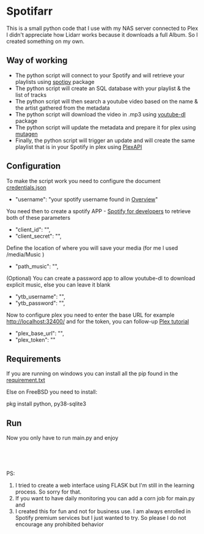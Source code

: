# Spotifarr

<p>This is a small python code that I use with my NAS server connected to Plex<br />I didn't appreciate how Lidarr works because it downloads a full Album. So I created something on my own.</p>
<h2>Way of working</h2>
<ul>
<li>The python script will connect to your Spotify and will retrieve your playlists using <a href="https://github.com/plamere/spotipy">spotipy</a>&nbsp;package</li>
<li>The python script will create an SQL database with your playlist &amp; the list of tracks</li>
<li>The python script will then search a youtube video based on the name &amp; the artist gathered from the metadata</li>
<li>The python script will download the video in .mp3 using <a href="https://github.com/ytdl-org/youtube-dl">youtube-dl</a> package</li>
<li>The python script will update the metadata and prepare it for plex using <a href="https://github.com/quodlibet/mutagen">mutagen</a></li>
<li>Finally, the python script will trigger an update and will create the same playlist that is in your Spotify in plex using <a href="https://github.com/pkkid/python-plexapi">PlexAPI</a></li>
</ul>
<h2>Configuration</h2>
<p>To make the script work you need to configure the document <a class="js-navigation-open Link--primary" title="credentials.json" href="https://github.com/Khormologia/Spotifarrr/blob/main/config/credentials.json" data-pjax="#repo-content-pjax-container">credentials.json</a></p>
<ul>
<li>"username": "your spotify username found in <a href="https://www.spotify.com/us/account/overview/">Overview</a>"</li>
</ul>
<p>You need then to create a spotify APP - <a href="https://developer.spotify.com/dashboard/">Spotify for developers</a> to retrieve both of these parameters&nbsp;</p>
<ul>
<li>"client_id": "",</li>
<li>"client_secret": "",</li>
</ul>
<p>Define the location of where you will save your media (for me I used /media/Music )</p>
<ul>
<li>"path_music": "",</li>
</ul>
<p>(Optional) You can create a password app to allow youtube-dl to download explicit music, else you can leave it blank</p>
<ul>
<li>"ytb_username": "",</li>
<li>"ytb_password": "",</li>
</ul>
<p>Now to configure plex you need to enter the base URL for example <a href="http://localhost:32400/">http://localhost:32400/</a> and for the token, you can follow-up <a href="https://support.plex.tv/articles/204059436-finding-an-authentication-token-x-plex-token/">Plex tutorial</a>&nbsp;</p>
<ul>
<li>"plex_base_url": "",</li>
<li>"plex_token": ""</li>
</ul>
<h2>Requirements</h2>
<p>If you are running on windows you can install all the pip found in the <a href="https://github.com/Khormologia/Spotifarrr/blob/main/setup/requirements.txt">requirement.txt</a></p>
<p>Else on FreeBSD you need to install:</p>
<p>pkg install python, py38-sqlite3</p>
<h2>Run</h2>
<p>Now you only have to run main.py and enjoy</p>
<p>&nbsp;</p>
<p>&nbsp;</p>
<p>PS:</p>
<ol>
<li>I tried to create a web interface using FLASK but I'm still in the learning process. So sorry for that.</li>
<li>If you want to have daily monitoring you can add a corn job for main.py and&nbsp;</li>
<li>I created this for fun and not for business use. I am always enrolled in Spotify premium services but I just wanted to try. So please I do not encourage any prohibited behavior&nbsp;</li>
</ol>

